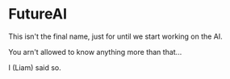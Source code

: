 # FutureAI

This isn't the final name, just for until we start working on the AI.

You arn't allowed to know anything more than that...

I (Liam) said so.
